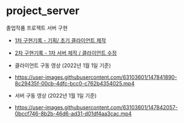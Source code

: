 # project_server
 졸업작품 프로젝트 서버 구현


- [1차 구현기록 - 기획/ 초기 클라이언트 제작](https://werewre.tistory.com/28)
- [2차 구현기록 - 1차 서버 제작 / 클라이언트 수정](https://werewre.tistory.com/32)


 - 클라이언트 구동 영상 (2022년 1월 1일 기준)
 - https://user-images.githubusercontent.com/63103601/147841890-8c29435f-00cb-4dfc-bcc0-c762b4354025.mp4

 - 서버 구동 영상 (2022년 1월 1일 기준)
 - https://user-images.githubusercontent.com/63103601/147842057-0bccf746-8b2b-46d6-ad31-d01df4aa3cac.mp4

